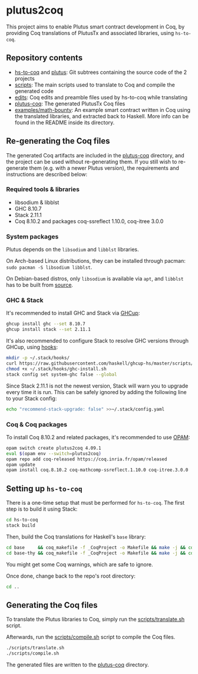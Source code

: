 # plutus2coq

This project aims to enable Plutus smart contract development in Coq, by providing Coq translations of PlutusTx and associated libraries, using `hs-to-coq`.

## Repository contents

* [hs-to-coq](hs-to-coq) and [plutus](plutus): Git subtrees containing the source code of the 2 projects
* [scripts](scripts): The main scripts used to translate to Coq and compile the generated code
* [edits](edits): Coq edits and preamble files used by hs-to-coq while translating
* [plutus-coq](plutus-coq): The generated PlutusTx Coq files
* [examples/math-bounty](examples/math-bounty): An example smart contract written in Coq using the translated libraries, and extracted back to Haskell. More info can be found in the README inside its directory.

## Re-generating the Coq files

The generated Coq artifacts are included in the [plutus-coq](plutus-coq) directory, and the project can be used without re-generating them. If you still wish to re-generate them (e.g. with a newer Plutus version), the requirements and instructions are described below:

### Required tools & libraries

* libsodium & libblst
* GHC 8.10.7
* Stack 2.11.1
* Coq 8.10.2 and packages coq-ssreflect 1.10.0, coq-itree 3.0.0

### System packages

Plutus depends on the `libsodium` and `libblst` libraries.

On Arch-based Linux distributions, they can be installed through pacman: `sudo pacman -S libsodium libblst`.

On Debian-based distros, only `libsodium` is available via `apt`, and `libblst` has to be built from [source](https://github.com/supranational/blst).

### GHC & Stack

It's recommended to install GHC and Stack via [GHCup](https://www.haskell.org/ghcup/):

```bash
ghcup install ghc --set 8.10.7
ghcup install stack --set 2.11.1
```

It's also recommended to configure Stack to resolve GHC versions through GHCup, using [hooks](https://www.haskell.org/ghcup/guide/#strategy-2-stack-hooks-new-recommended):

```bash
mkdir -p ~/.stack/hooks/
curl https://raw.githubusercontent.com/haskell/ghcup-hs/master/scripts/hooks/stack/ghc-install.sh > ~/.stack/hooks/ghc-install.sh
chmod +x ~/.stack/hooks/ghc-install.sh
stack config set system-ghc false --global
```

Since Stack 2.11.1 is not the newest version, Stack will warn you to upgrade every time it is run. This can be safely ignored by adding the following line to your Stack config:

```bash
echo "recommend-stack-upgrade: false" >>~/.stack/config.yaml
```

### Coq & Coq packages

To install Coq 8.10.2 and related packages, it's recommended to use [OPAM](https://opam.ocaml.org/doc/Install.html):

```bash
opam switch create plutus2coq 4.09.1
eval $(opam env --switch=plutus2coq)
opam repo add coq-released https://coq.inria.fr/opam/released
opam update
opam install coq.8.10.2 coq-mathcomp-ssreflect.1.10.0 coq-itree.3.0.0
```

## Setting up `hs-to-coq`

There is a one-time setup that must be performed for `hs-to-coq`. The first step is to build it using Stack:

```bash
cd hs-to-coq
stack build
```

Then, build the Coq translations for Haskell's `base` library:

```bash
cd base     && coq_makefile -f _CoqProject -o Makefile && make -j && cd ..
cd base-thy && coq_makefile -f _CoqProject -o Makefile && make -j && cd ..
```

You might get some Coq warnings, which are safe to ignore.

Once done, change back to the repo's root directory:

```bash
cd ..
```

## Generating the Coq files

To translate the Plutus libraries to Coq, simply run the [scripts/translate.sh](scripts/translate.sh) script.

Afterwards, run the [scripts/compile.sh](scripts/compile.sh) script to compile the Coq files.

```bash
./scripts/translate.sh
./scripts/compile.sh
```

The generated files are written to the [plutus-coq](plutus-coq) directory.
